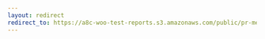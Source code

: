 ```yaml
---
layout: redirect
redirect_to: https://a8c-woo-test-reports.s3.amazonaws.com/public/pr-merge/41140/e2e/index.html
---
```

